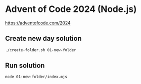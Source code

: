 # Advent of Code 2024 (Node.js)

https://adventofcode.com/2024

## Create new day solution

```sh
./create-folder.sh 01-new-folder
```

## Run solution

```sh
node 01-new-folder/index.mjs
```
